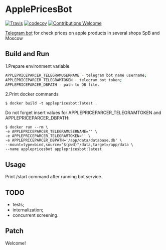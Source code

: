 # ApplePricesBot #

[![Travis](https://travis-ci.org/proshik/applepricesbot.svg?branch=master)](https://travis-ci.org/proshik/applepricesbot)
[![codecov](https://codecov.io/gh/proshik/applepricesbot/branch/master/graph/badge.svg)](https://codecov.io/gh/proshik/applepricesbot)
[![Contributions Welcome](https://img.shields.io/badge/contributions-welcome-brightgreen.svg?style=flat)](https://github.com/proshik/applepricesbot/issues)

[Telegram bot](https://t.me/ApplePriceParcerBot) for check prices on apple products in several shops SpB and Moscow

## Build and Run ##

1.Prepare environment variable

```bash
APPLEPRICEPARCER_TELEGRAMUSERNAME - telegram bot name username;
APPLEPRICEPARCER_TELEGRAMTOKEN - telegram bot token;
APPLEPRICEPARCER_DBPATH - path to DB file.
```

2.Print docker commands

```docker
$ docker build -t applepricesbot:latest .
```

Do not forget insert values for APPLEPRICEPARCER_TELEGRAMTOKEN and APPLEPRICEPARCER_DBPATH:

```docker
$ docker run --rm \
-e APPLEPRICEPARCER_TELEGRAMUSERNAME='' \
-e APPLEPRICEPARCER_TELEGRAMTOKEN='' \
-e APPLEPRICEPARCER_DBPATH='/app/data/database.db' \
--mount=type=bind,source="$(pwd)"/data,target=/app/data \
--name applepricesbot applepricesbot:latest
```

## Usage

Print /start command after running bot service.

## TODO

- tests;
- internalization;
- concurrent screening.

## Patch 

Welcome!